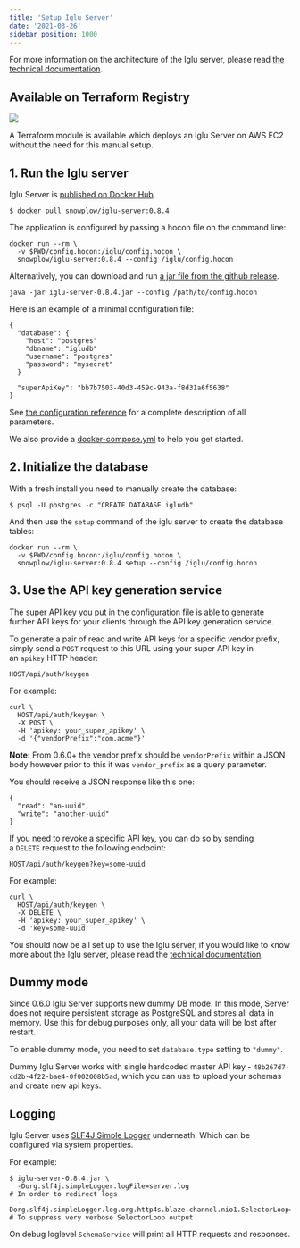 ```yaml
---
title: 'Setup Iglu Server'
date: '2021-03-26'
sidebar_position: 1000
---
```


For more information on the architecture of the Iglu server, please read [the technical documentation](/docs/pipeline-components-and-applications/iglu/iglu-repositories/iglu-server/index.md).

## Available on Terraform Registry

[![](https://img.shields.io/static/v1?label=Terraform&message=Registry&color=7B42BC&logo=terraform)](https://registry.terraform.io/modules/snowplow-devops/iglu-server-ec2/aws/latest)

A Terraform module is available which deploys an Iglu Server on AWS EC2 without the need for this manual setup.

## 1\. Run the Iglu server

Iglu Server is [published on Docker Hub](https://hub.docker.com/repository/docker/snowplow/iglu-server).

```
$ docker pull snowplow/iglu-server:0.8.4
```

The application is configured by passing a hocon file on the command line:

```
docker run --rm \
  -v $PWD/config.hocon:/iglu/config.hocon \
  snowplow/iglu-server:0.8.4 --config /iglu/config.hocon
```

Alternatively, you can download and run [a jar file from the github release](https://github.com/snowplow-incubator/iglu-server/releases).

```
java -jar iglu-server-0.8.4.jar --config /path/to/config.hocon
```

Here is an example of a minimal configuration file:

```
{
  "database": {
    "host": "postgres"
    "dbname": "igludb"
    "username": "postgres"
    "password": "mysecret"
  }

  "superApiKey": "bb7b7503-40d3-459c-943a-f8d31a6f5638"
}
```

See [the configuration reference](/docs/pipeline-components-and-applications/iglu/iglu-repositories/iglu-server/reference/index.md) for a complete description of all parameters.

We also provide a [docker-compose.yml](https://github.com/snowplow-incubator/iglu-server/blob/master/docker/docker-compose.yml) to help you get started.

## 2\. Initialize the database

With a fresh install you need to manually create the database:

```
$ psql -U postgres -c "CREATE DATABASE igludb"
```

And then use the `setup` command of the iglu server to create the database tables:

```
docker run --rm \
  -v $PWD/config.hocon:/iglu/config.hocon \
  snowplow/iglu-server:0.8.4 setup --config /iglu/config.hocon
```

## 3\. Use the API key generation service

The super API key you put in the configuration file is able to generate further API keys for your clients through the API key generation service.

To generate a pair of read and write API keys for a specific vendor prefix, simply send a `POST` request to this URL using your super API key in an `apikey` HTTP header:

```
HOST/api/auth/keygen
```

For example:

```
curl \
  HOST/api/auth/keygen \
  -X POST \
  -H 'apikey: your_super_apikey' \
  -d '{"vendorPrefix":"com.acme"}'
```

**Note:** From 0.6.0+ the vendor prefix should be `vendorPrefix` within a JSON body however prior to this it was `vendor_prefix` as a query parameter.

You should receive a JSON response like this one:

```
{
  "read": "an-uuid",
  "write": "another-uuid"
}
```

If you need to revoke a specific API key, you can do so by sending a `DELETE` request to the following endpoint:

```
HOST/api/auth/keygen?key=some-uuid
```

For example:

```
curl \
  HOST/api/auth/keygen \
  -X DELETE \
  -H 'apikey: your_super_apikey' \
  -d 'key=some-uuid'
```

You should now be all set up to use the Iglu server, if you would like to know more about the Iglu server, please read the [technical documentation](/docs/pipeline-components-and-applications/iglu/iglu-repositories/iglu-server/index.md).

## [](https://github.com/snowplow/iglu/wiki/Setting-up-an-Iglu-Server#dummy-mode)Dummy mode

Since 0.6.0 Iglu Server supports new dummy DB mode. In this mode, Server does not require persistent storage as PostgreSQL and stores all data in memory. Use this for debug purposes only, all your data will be lost after restart.

To enable dummy mode, you need to set `database.type` setting to `"dummy"`.

Dummy Iglu Server works with single hardcoded master API key - `48b267d7-cd2b-4f22-bae4-0f002008b5ad`, which you can use to upload your schemas and create new api keys.

## [](https://github.com/snowplow/iglu/wiki/Setting-up-an-Iglu-Server#logging)Logging

Iglu Server uses [SLF4J Simple Logger](https://www.slf4j.org/api/org/slf4j/impl/SimpleLogger.html) underneath. Which can be configured via system properties.

For example:

```
$ iglu-server-0.8.4.jar \
  -Dorg.slf4j.simpleLogger.logFile=server.log                                   # In order to redirect logs
  -Dorg.slf4j.simpleLogger.log.org.http4s.blaze.channel.nio1.SelectorLoop=warn  # To suppress very verbose SelectorLoop output
```

On debug loglevel `SchemaService` will print all HTTP requests and responses.
